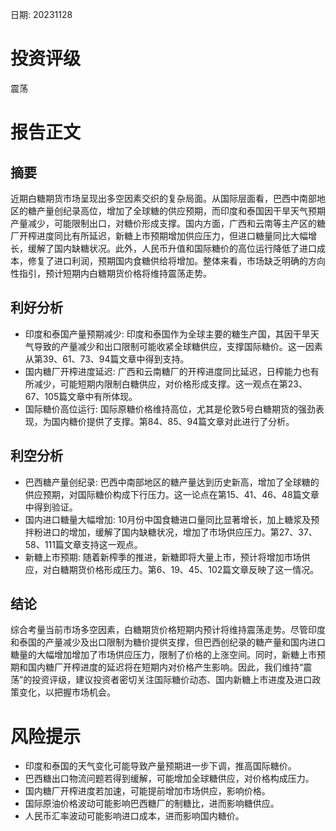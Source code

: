 
日期: 20231128

# 投资评级

震荡

# 报告正文

## 摘要

近期白糖期货市场呈现出多空因素交织的复杂局面。从国际层面看，巴西中南部地区的糖产量创纪录高位，增加了全球糖的供应预期，而印度和泰国因干旱天气预期产量减少，可能限制出口，对糖价形成支撑。国内方面，广西和云南等主产区的糖厂开榨进度同比有所延迟，新糖上市预期增加供应压力，但进口糖量同比大幅增长，缓解了国内缺糖状况。此外，人民币升值和国际糖价的高位运行降低了进口成本，修复了进口利润，预期国内食糖供给将增加。整体来看，市场缺乏明确的方向性指引，预计短期内白糖期货价格将维持震荡走势。

## 利好分析

* 印度和泰国产量预期减少: 印度和泰国作为全球主要的糖生产国，其因干旱天气导致的产量减少和出口限制可能收紧全球糖供应，支撑国际糖价。这一因素从第39、61、73、94篇文章中得到支持。
* 国内糖厂开榨进度延迟: 广西和云南糖厂的开榨进度同比延迟，日榨能力也有所减少，可能短期内限制白糖供应，对价格形成支撑。这一观点在第23、67、105篇文章中有所体现。
* 国际糖价高位运行: 国际原糖价格维持高位，尤其是伦敦5号白糖期货的强劲表现，为国内糖价提供了支撑。第84、85、94篇文章对此进行了分析。

## 利空分析

* 巴西糖产量创纪录: 巴西中南部地区的糖产量达到历史新高，增加了全球糖的供应预期，对国际糖价构成下行压力。这一论点在第15、41、46、48篇文章中得到验证。
* 国内进口糖量大幅增加: 10月份中国食糖进口量同比显著增长，加上糖浆及预拌粉进口的增加，缓解了国内缺糖状况，增加了市场供应压力。第27、37、58、111篇文章支持这一观点。
* 新糖上市预期: 随着新榨季的推进，新糖即将大量上市，预计将增加市场供应，对白糖期货价格形成压力。第6、19、45、102篇文章反映了这一情况。

## 结论

综合考量当前市场多空因素，白糖期货价格短期内预计将维持震荡走势。尽管印度和泰国的产量减少及出口限制为糖价提供支撑，但巴西创纪录的糖产量和国内进口糖量的大幅增加增加了市场供应压力，限制了价格的上涨空间。同时，新糖上市预期和国内糖厂开榨进度的延迟将在短期内对价格产生影响。因此，我们维持“震荡”的投资评级，建议投资者密切关注国际糖价动态、国内新糖上市进度及进口政策变化，以把握市场机会。

# 风险提示

* 印度和泰国的天气变化可能导致产量预期进一步下调，推高国际糖价。
* 巴西糖出口物流问题若得到缓解，可能增加全球糖供应，对价格构成压力。
* 国内糖厂开榨进度若加速，可能提前增加市场供应，影响价格。
* 国际原油价格波动可能影响巴西糖厂的制糖比，进而影响糖供应。
* 人民币汇率波动可能影响进口成本，进而影响国内糖价。
